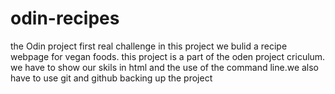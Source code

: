 # odin-recipes
the Odin project first real challenge 
in this project we bulid a recipe webpage for vegan foods. this project is a part of the oden project criculum.	
we have to show our skils in html and the use of the command line.we also have to use git and github backing up the project

